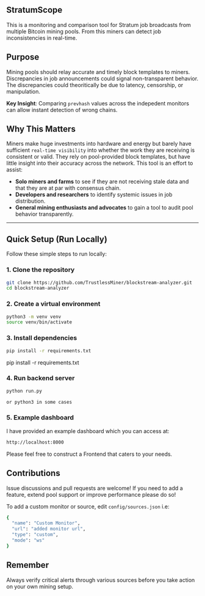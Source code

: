 ## StratumScope

This is a monitoring and comparison tool for Stratum job broadcasts from multiple Bitcoin mining pools. From this miners can detect job inconsistencies in real-time.

## Purpose

Mining pools should relay accurate and timely block templates to miners. Discrepancies in job announcements could signal non-transparent behavior. The discrepancies could theoritically be due to latency, censorship, or manipulation.

**Key Insight**: Comparing `prevhash` values across the indepedent monitors can allow instant detection of wrong chains.

## Why This Matters

Miners make huge investments into hardware and energy but barely have sufficient `real-time visibility` into whether the work they are receiving is consistent or valid. They rely on pool-provided block templates, but have little insight into their accuracy across the network. This tool is an effort to assist:

- **Solo miners and farms** to see if they are not receiving stale data and that they are at par with consensus chain.
- **Developers and researchers** to identify systemic issues in job distribution.
- **General mining enthusiasts and advocates** to gain a tool to audit pool behavior transparently.

---

## Quick Setup (Run Locally)

Follow these simple steps to run locally:

### 1. Clone the repository

```bash
git clone https://github.com/TrustlessMiner/blockstream-analyzer.git
cd blockstream-analyzer
```
### 2. Create a virtual environment
```bash
python3 -m venv venv
source venv/bin/activate
```
### 3. Install dependencies
```bash
pip install -r requirements.txt
```
pip install -r requirements.txt
### 4. Run backend server
```bash
python run.py 

or python3 in some cases
```
### 5. Example dashboard
I have provided an example dashboard which you can access at:
```bash
http://localhost:8000
```
Please feel free to construct a Frontend that caters to your needs.

## Contributions
Issue discussions and pull requests are welcome! If you need to add a feature, extend pool support or improve performance please do so!

To add a custom monitor or source, edit `config/sources.json` i.e:
```bash
{
  "name": "Custom Monitor",
  "url": "added monitor url",
  "type": "custom",
  "mode": "ws"
}
```
## Remember

Always verify critical alerts through various sources before you take action on your own mining setup.
